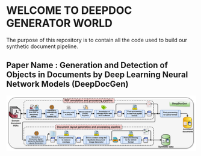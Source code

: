 # WELCOME TO DEEPDOC GENERATOR WORLD
The purpose of this repository is to contain all the code used to build our synthetic document pipeline. 
## Paper Name : Generation and Detection of Objects in Documents by Deep Learning Neural Network Models (DeepDocGen)

<p align="center">
  <img width="1000"  src="DeepDocGen_v1.png">
</p>

